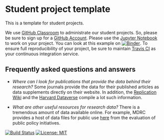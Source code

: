 # Student project template

This is a template for student projects.

We use [GitHub Classroom](https://classroom.github.com) to administrate our student projects. So, please be sure to sign up for a [GitHub Account](http://github.com). Please use the [Jupyter Notebook](https://github.com/HumanCapitalAnalysis/student-project-template/blob/master/student_project.ipynb) to work on your project. You can look at this example on [![Binder](https://mybinder.org/badge_logo.svg)](https://mybinder.org/v2/gh/HumanCapitalAnalysis/student-project-template/master?filepath=student_project.ipynb). To ensure full reproducibility of your project, be sure to maintain [Travis CI](https://travis-ci.org) as your continuous integration service.

## Frequently asked questions and answers

* *Where can I look for publications that provide the data behind their research?* Some journals provide the data for their published articles as data supplements directly on their website. In addition, the [Replication Wiki](http://replication.uni-goettingen.de/wiki/index.php/Main_Page)  and the [Harvard Dataverse](https://dataverse.harvard.edu) compile a lot such information.

* *What are other useful resources for research data?* There is a tremendous amount of data available online. For example, MDRC provides a host of data files for public use [here](https://www.mdrc.org/available-public-use-files) from the evaluation of public policy initiatives.

[![Build Status](https://travis-ci.org/HumanCapitalAnalysis/student-project-lindamaok899.svg?branch=master)](https://travis-ci.org/HumanCapitalAnalysis/student-project-template) [![License: MIT](https://img.shields.io/badge/License-MIT-blue.svg)](HumanCapitalAnalysis/student-project-template/blob/master/LICENSE)
